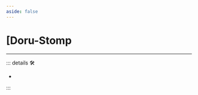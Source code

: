 ```yaml
---
aside: false
---
```

# <py>[<labor>Doru</labor>-Stomp

---

<!-- =================================================== -->
<!-- =================================================== -->
<!-- =================================================== -->
<!-- =================================================== -->
<!-- =================================================== -->
::: details 🛠

-

:::
